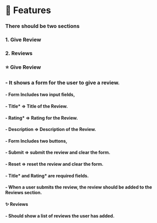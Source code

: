 # 🤩 Features

### There should be two sections

### 1. Give Review

### 2. Reviews

### ⭐ Give Review

### - It shows a form for the user to give a review.

#### - Form Includes two input fields,

#### - Title\* ⇒ Title of the Review.

#### - Rating\* ⇒ Rating for the Review.

#### - Description ⇒ Description of the Review.

#### - Form Includes two buttons,

#### - Submit ⇒ submit the review and clear the form.

#### - Reset ⇒ reset the review and clear the form.

#### - Title* and Rating* are required fields.

#### - When a user submits the review, the review should be added to the Reviews section.

#### ✨ Reviews

#### - Should show a list of reviews the user has added.
